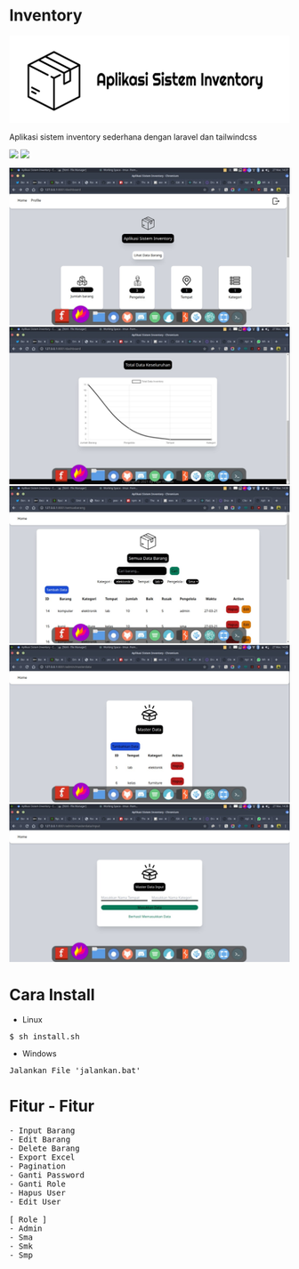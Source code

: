 # Inventory

<img src='https://raw.githubusercontent.com/FajarTheGGman/Inventory/master/.img/banner.png'/>

<p>Aplikasi sistem inventory sederhana dengan laravel dan tailwindcss </p>


![]('https://img.shields.io/badge/Language-PHP-blue?style=for-the-badge') ![]('https://img.shields.io/badge/Style-Tailwindcss-lime?style=for-the-badge')


<img src='https://raw.githubusercontent.com/FajarTheGGman/Inventory/master/.img/home' />
<img src='https://raw.githubusercontent.com/FajarTheGGman/Inventory/master/.img/chart.jpeg' />
<img src='https://raw.githubusercontent.com/FajarTheGGman/Inventory/master/.img/alldata.jpeg' />
<img src='https://raw.githubusercontent.com/FajarTheGGman/Inventory/master/.img/masterdata.jpeg' />
<img src='https://raw.githubusercontent.com/FajarTheGGman/Inventory/master/.img/masterdatainput.jpeg' />

# Cara Install 

- Linux
<pre>
$ sh install.sh
</pre>

- Windows
<pre>
Jalankan File 'jalankan.bat'
</pre>

# Fitur - Fitur

<pre>
- Input Barang
- Edit Barang
- Delete Barang
- Export Excel
- Pagination
- Ganti Password
- Ganti Role
- Hapus User
- Edit User

[ Role ] 
- Admin
- Sma
- Smk
- Smp

</pre>
